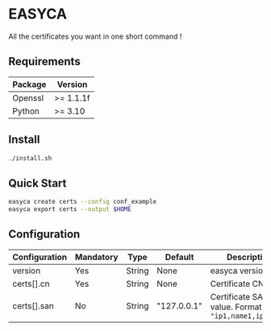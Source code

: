 # EASYCA

All the certificates you want in one short command !

## Requirements

| Package | Version   |
|---------|-----------|
| Openssl | >= 1.1.1f |
| Python  | >= 3.10   |

## Install

```sh
./install.sh
```

## Quick Start

```sh
easyca create certs --config conf_example
easyca export certs --output $HOME
```

## Configuration

| Configuration | Mandatory | Type   | Default     | Description                                            |
|---------------|-----------|--------|-------------|--------------------------------------------------------|
| version       | Yes       | String | None        | easyca version                                         |
| certs[].cn    | Yes       | String | None        | Certificate CN value                                   |
| certs[].san   | No        | String | "127.0.0.1" | Certificate SAN value. Format is `"ip1,name1,ip2,ip3"` |
